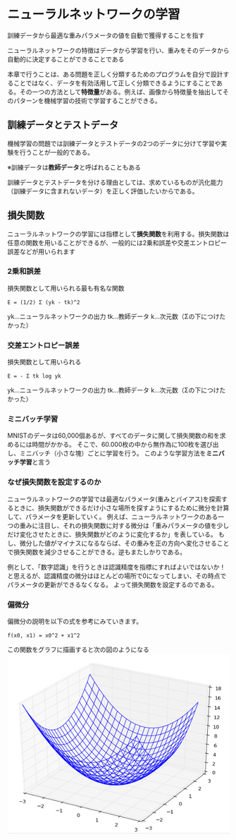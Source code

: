 # ニューラルネットワークの学習
訓練データから最適な重みパラメータの値を自動で獲得することを指す

ニューラルネットワークの特徴はデータから学習を行い、重みをそのデータから自動的に決定することができることである

本章で行うことは、ある問題を正しく分類するためのプログラムを自分で設計することではなく、データを有効活用して正しく分類できるようにすることである。その一つの方法として**特徴量**がある。例えば、画像から特徴量を抽出してそのパターンを機械学習の技術で学習することができる。

## 訓練データとテストデータ
機械学習の問題では訓練データとテストデータの2つのデータに分けて学習や実験を行うことが一般的である。

※訓練データは**教師データ**と呼ばれることもある

訓練データとテストデータを分ける理由としては、求めているものが汎化能力（訓練データに含まれないデータ）を正しく評価したいからである。

## 損失関数
ニューラルネットワークの学習には指標として**損失関数**を利用する。損失関数は任意の関数を用いることができるが、一般的には2乗和誤差や交差エントロピー誤差などが用いられます

### 2乗和誤差
損失関数として用いられる最も有名な関数
```
E = (1/2) Σ (yk - tk)^2
```
yk…ニューラルネットワークの出力
tk…教師データ
k…次元数（Σの下につけたかった）

### 交差エントロピー誤差
損失関数として用いられる
```
E = - Σ tk log yk
```
yk…ニューラルネットワークの出力
tk…教師データ
k…次元数（Σの下につけたかった）

### ミニバッチ学習
MNISTのデータは60,000個あるが、すべてのデータに関して損失関数の和を求めるには時間がかかる。
そこで、60.000枚の中から無作為に100枚を選び出し、ミニバッチ（小さな塊）ごとに学習を行う。
このような学習方法を**ミニバッチ学習**と言う

### なぜ損失関数を設定するのか
ニューラルネットワークの学習では最適なパラメータ(重みとバイアス)を探索するときに、損失関数ができるだけ小さな場所を探すようにするために微分を計算して、パラメータを更新していく。
例えば、ニューラルネットワークのある一つの重みに注目し、それの損失関数に対する微分は「重みパラメータの値を少しだけ変化させたときに、損失関数がどのように変化するか」を表している。
もし、微分した値がマイナスになるならば、その重みを正の方向へ変化させることで損失関数を減少させることができる。逆もまたしかりである。

例として、「数字認識」を行うときは認識精度を指標にすればよいではないか！と思えるが、認識精度の微分はほとんどの場所で0になってしまい、その時点でパラメータの更新ができるなくなる。
よって損失関数を設定するのである。

### 偏微分
偏微分の説明を以下の式を参考にみていきます。
```
f(x0, x1) = x0^2 + x1^2
```
この関数をグラフに描画すると次の図のようになる
![2変数の3次元グラフ](../img/3dgraph.png "2変数の3次元グラフ")

